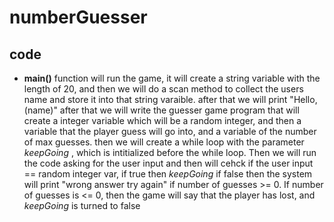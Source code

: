 # numberGuesser
## code
* **main()** function will run the game, it will create a string variable with the length of 20, and then we will do a scan method to collect the users name and store it into that string varaible. after that we will print "Hello, (name)"
	after that we will write the guesser game program that will create a integer variable which will be a random integer, and then a variable that the player guess will go into, and a variable of the number of max guesses.
	then we will create a while loop with the parameter *keepGoing* , which is intitialized before the while loop. Then we will run the code asking for the user input and then will cehck if the user input == random integer var, if true then *keepGoing* if false then the system will print "wrong answer try again" if number of guesses >= 0. If number of guesses is <= 0, then the game will say that the player has lost, and *keepGoing* is turned to false
